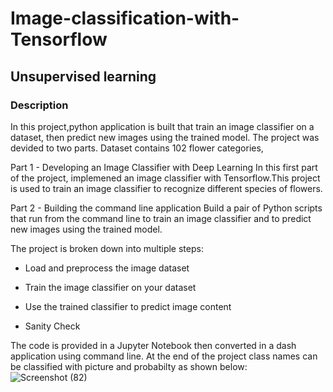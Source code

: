 # Image-classification-with-Tensorflow
## Unsupervised learning
### Description

In this project,python application is built that train an image classifier on a dataset, then predict new images using the trained model. The project was devided to two parts. Dataset contains 102 flower categories, 

Part 1 - Developing an Image Classifier with Deep Learning
In this first part of the project, implemened an image classifier with Tensorflow.This project is used to train an image classifier to recognize different species of flowers.

Part 2 - Building the command line application
Build a pair of Python scripts that run from the command line to train an image classifier and to predict new images using the trained model.


The project is broken down into multiple steps:

- Load and preprocess the image dataset

- Train the image classifier on your dataset

- Use the trained classifier to predict image content

- Sanity Check

The code is provided in a Jupyter Notebook then converted in a dash application using command line.
At the end of the project class names can be classified with picture and probabilty as shown below:
![Screenshot (82)](https://user-images.githubusercontent.com/122751229/224510891-54dc13d7-7075-42fe-b480-135b79937eff.png)


